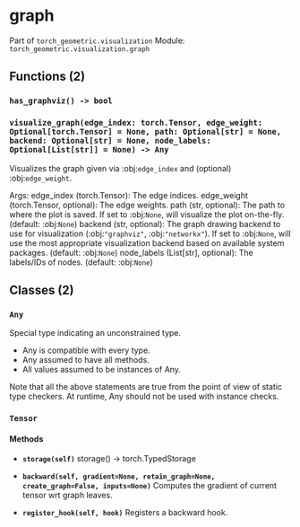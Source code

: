 # graph

Part of `torch_geometric.visualization`
Module: `torch_geometric.visualization.graph`

## Functions (2)

### `has_graphviz() -> bool`

### `visualize_graph(edge_index: torch.Tensor, edge_weight: Optional[torch.Tensor] = None, path: Optional[str] = None, backend: Optional[str] = None, node_labels: Optional[List[str]] = None) -> Any`

Visualizes the graph given via :obj:`edge_index` and (optional)
:obj:`edge_weight`.

Args:
    edge_index (torch.Tensor): The edge indices.
    edge_weight (torch.Tensor, optional): The edge weights.
    path (str, optional): The path to where the plot is saved.
        If set to :obj:`None`, will visualize the plot on-the-fly.
        (default: :obj:`None`)
    backend (str, optional): The graph drawing backend to use for
        visualization (:obj:`"graphviz"`, :obj:`"networkx"`).
        If set to :obj:`None`, will use the most appropriate
        visualization backend based on available system packages.
        (default: :obj:`None`)
    node_labels (List[str], optional): The labels/IDs of nodes.
        (default: :obj:`None`)

## Classes (2)

### `Any`

Special type indicating an unconstrained type.

- Any is compatible with every type.
- Any assumed to have all methods.
- All values assumed to be instances of Any.

Note that all the above statements are true from the point of view of
static type checkers. At runtime, Any should not be used with instance
checks.

### `Tensor`

#### Methods

- **`storage(self)`**
  storage() -> torch.TypedStorage

- **`backward(self, gradient=None, retain_graph=None, create_graph=False, inputs=None)`**
  Computes the gradient of current tensor wrt graph leaves.

- **`register_hook(self, hook)`**
  Registers a backward hook.
